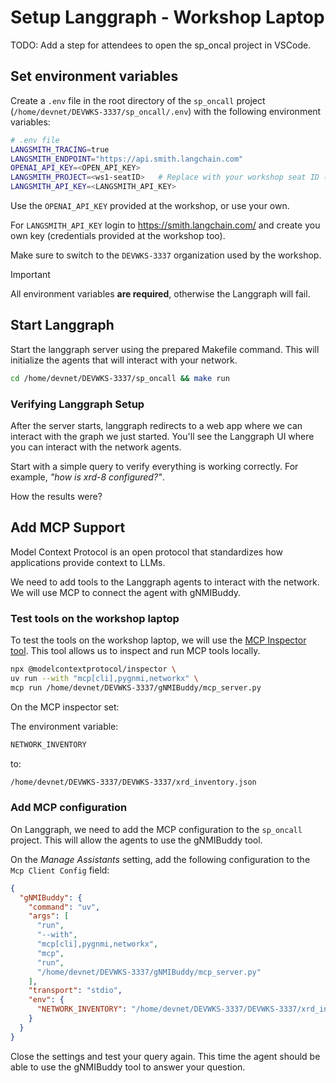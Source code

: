 # Setup Langgraph - Workshop Laptop

TODO: Add a step for attendees to open the sp_oncal project in VSCode.

## Set environment variables

Create a `.env` file in the root directory of the `sp_oncall` project (`/home/devnet/DEVWKS-3337/sp_oncall/.env`) with the following environment variables:

```bash
# .env file
LANGSMITH_TRACING=true
LANGSMITH_ENDPOINT="https://api.smith.langchain.com"
OPENAI_API_KEY=<OPEN_API_KEY>
LANGSMITH_PROJECT=<ws1-seatID>   # Replace with your workshop seat ID (example: ws1-seat42)
LANGSMITH_API_KEY=<LANGSMITH_API_KEY>
```

Use the `OPENAI_API_KEY` provided at the workshop, or use your own.

For `LANGSMITH_API_KEY` login to <https://smith.langchain.com/> and create you own key (credentials provided at the workshop too).

Make sure to switch to the `DEVWKS-3337` organization used by the workshop.

> [!IMPORTANT]  
> All environment variables **are required**, otherwise the Langgraph will fail.

## Start Langgraph

Start the langgraph server using the prepared Makefile command. This will initialize the agents that will interact with your network.

```bash
cd /home/devnet/DEVWKS-3337/sp_oncall && make run
```

### Verifying Langgraph Setup

After the server starts, langgraph redirects to a web app where we can interact with the graph we just started. You'll see the Langgraph UI where you can interact with the network agents.

Start with a simple query to verify everything is working correctly. For example, _"how is xrd-8 configured?"_.

How the results were?

## Add MCP Support

Model Context Protocol is an open protocol that standardizes how applications provide context to LLMs.

We need to add tools to the Langgraph agents to interact with the network. We will use MCP to connect the agent with gNMIBuddy.

### Test tools on the workshop laptop

To test the tools on the workshop laptop, we will use the [MCP Inspector tool](https://modelcontextprotocol.io/docs/tools/inspector). This tool allows us to inspect and run MCP tools locally.

```bash
npx @modelcontextprotocol/inspector \
uv run --with "mcp[cli],pygnmi,networkx" \
mcp run /home/devnet/DEVWKS-3337/gNMIBuddy/mcp_server.py
```

On the MCP inspector set:

The environment variable:

```bash
NETWORK_INVENTORY
```

to:

```bash
/home/devnet/DEVWKS-3337/DEVWKS-3337/xrd_inventory.json
```

### Add MCP configuration

On Langgraph, we need to add the MCP configuration to the `sp_oncall` project. This will allow the agents to use the gNMIBuddy tool.

On the _Manage Assistants_ setting, add the following configuration to the `Mcp Client Config` field:

```json
{
  "gNMIBuddy": {
    "command": "uv",
    "args": [
      "run",
      "--with",
      "mcp[cli],pygnmi,networkx",
      "mcp",
      "run",
      "/home/devnet/DEVWKS-3337/gNMIBuddy/mcp_server.py"
    ],
    "transport": "stdio",
    "env": {
      "NETWORK_INVENTORY": "/home/devnet/DEVWKS-3337/DEVWKS-3337/xrd_inventory.json"
    }
  }
}
```

Close the settings and test your query again. This time the agent should be able to use the gNMIBuddy tool to answer your question.

